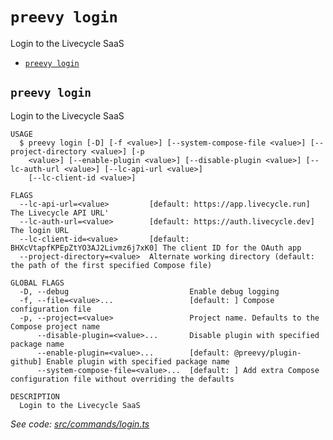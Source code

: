 `preevy login`
==============

Login to the Livecycle SaaS

* [`preevy login`](#preevy-login)

## `preevy login`

Login to the Livecycle SaaS

```
USAGE
  $ preevy login [-D] [-f <value>] [--system-compose-file <value>] [--project-directory <value>] [-p
    <value>] [--enable-plugin <value>] [--disable-plugin <value>] [--lc-auth-url <value>] [--lc-api-url <value>]
    [--lc-client-id <value>]

FLAGS
  --lc-api-url=<value>         [default: https://app.livecycle.run] The Livecycle API URL'
  --lc-auth-url=<value>        [default: https://auth.livecycle.dev] The login URL
  --lc-client-id=<value>       [default: BHXcVtapfKPEpZtYO3AJ2Livmz6j7xK0] The client ID for the OAuth app
  --project-directory=<value>  Alternate working directory (default: the path of the first specified Compose file)

GLOBAL FLAGS
  -D, --debug                           Enable debug logging
  -f, --file=<value>...                 [default: ] Compose configuration file
  -p, --project=<value>                 Project name. Defaults to the Compose project name
      --disable-plugin=<value>...       Disable plugin with specified package name
      --enable-plugin=<value>...        [default: @preevy/plugin-github] Enable plugin with specified package name
      --system-compose-file=<value>...  [default: ] Add extra Compose configuration file without overriding the defaults

DESCRIPTION
  Login to the Livecycle SaaS
```

_See code: [src/commands/login.ts](https://github.com/livecycle/preevy/blob/v0.0.64/src/commands/login.ts)_
